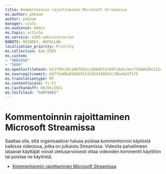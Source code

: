```yaml
---
title: Kommentoinnin rajoittaminen Microsoft Streamissa
ms.author: pebaum
author: pebaum
manager: scotv
ms.audience: Admin
ms.topic: article
ms.service: o365-administration
ROBOTS: NOINDEX, NOFOLLOW
localization_priority: Priority
ms.collection: Adm_O365
ms.custom:
- "9002650"
- "5099"
ms.openlocfilehash: b137d9c29ca9078d3cc65b45fa789fc0a5c9ec7f0eb620c1124bf09ed6bfa852
ms.sourcegitcommit: b5f7da89a650d2915dc652449623c78be6247175
ms.translationtype: MT
ms.contentlocale: fi-FI
ms.lasthandoff: 08/05/2021
ms.locfileid: "54074965"
---
```

# <a name="restrict-commenting-in-microsoft-stream"></a>Kommentoinnin rajoittaminen Microsoft Streamissa

Saattaa olla, että organisaatiosi haluaa poistaa kommentoinnin käytöstä kaikissa videoissa, jotka on julkaistu Streamissa. Videoita palvelimeen lataavat käyttäjät voivat oletusarvoisesti ottaa videoiden kommentit käyttöön tai poistaa ne käytöstä.

- [Kommentoinnin rajoittaminen Microsoft Streamissa](https://docs.microsoft.com/stream/portal-disable-comments)
